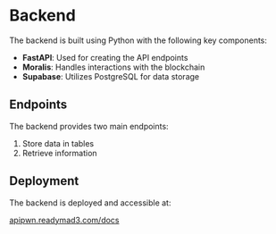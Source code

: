 # Backend

The backend is built using Python with the following key components:

- **FastAPI**: Used for creating the API endpoints
- **Moralis**: Handles interactions with the blockchain
- **Supabase**: Utilizes PostgreSQL for data storage

## Endpoints

The backend provides two main endpoints:

1. Store data in tables
2. Retrieve information

## Deployment

The backend is deployed and accessible at:

[apipwn.readymad3.com/docs](https://apipwn.readymad3.com/docs)